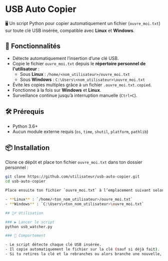 # USB Auto Copier

🖥️ Un script Python pour copier automatiquement un fichier (`ouvre_moi.txt`) sur toute clé USB insérée, compatible avec **Linux** et **Windows**.

## 🚀 Fonctionnalités

- Détecte automatiquement l’insertion d’une clé USB.
- Copie le fichier `ouvre_moi.txt` depuis le **répertoire personnel de l'utilisateur** :
  - Sous **Linux** : `/home/<nom_utilisateur>/ouvre_moi.txt`
  - Sous **Windows** : `C:\Users\<nom_utilisateur>\ouvre_moi.txt`
- Évite les copies multiples grâce à un fichier `.ouvre_moi.txt.copied`.
- Fonctionne à la fois sur **Windows** et **Linux**.
- Surveillance continue jusqu’à interruption manuelle (`Ctrl+C`).

## 🛠️ Prérequis

- Python 3.6+
- Aucun module externe requis (`os`, `time`, `shutil`, `platform`, `pathlib`)

## 📦 Installation

Clone ce dépôt et place ton fichier `ouvre_moi.txt` dans ton dossier personnel :

```bash
git clone https://github.com/utilisateur/usb-auto-copier.git
cd usb-auto-copier

Place ensuite ton fichier `ouvre_moi.txt` à l’emplacement suivant selon ton système :

- **Linux** : `/home/<ton_nom_utilisateur>/ouvre_moi.txt`
- **Windows** : `C:\Users\<ton_nom_utilisateur>\ouvre_moi.txt`

## 🏃‍♂️ Utilisation

### ▶️ Lancer le script
python usb_watcher.py

### 🔁 Comportement

- Le script détecte chaque clé USB insérée.
- Il copie automatiquement le fichier sur la clé (sauf si déjà fait).
- Si tu retires la clé et la rebranches ou alors branche une nouvelle, elle est détectée.